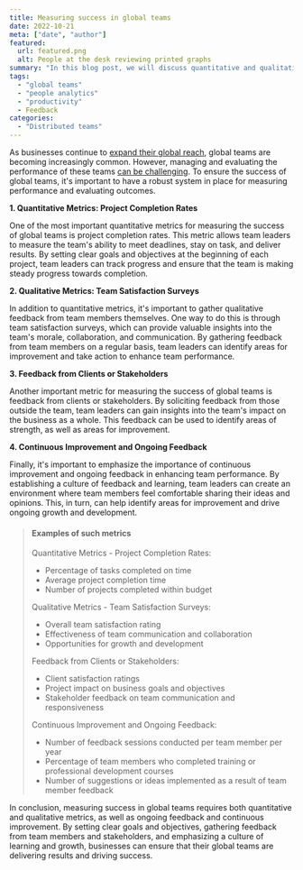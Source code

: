 ```yaml
---
title: Measuring success in global teams
date: 2022-10-21
meta: ["date", "author"]
featured:
  url: featured.png
  alt: People at the desk reviewing printed graphs
summary: "In this blog post, we will discuss quantitative and qualitative metrics for evaluating team performance, such as project completion rates, team satisfaction surveys, and feedback from clients or stakeholders."
tags:
  - "global teams"
  - "people analytics"
  - "productivity"
  - Feedback
categories:
  - "Distributed teams"
---
```


As businesses continue to [expand their global reach](https://gracefulhr.com/post/global-teams/), global teams are becoming increasingly common. However, managing and evaluating the performance of these teams [can be challenging](https://gracefulhr.com/post/global-teams-challanges/). To ensure the success of global teams, it's important to have a robust system in place for measuring performance and evaluating outcomes.

**1. Quantitative Metrics: Project Completion Rates**

One of the most important quantitative metrics for measuring the success of global teams is project completion rates. This metric allows team leaders to measure the team's ability to meet deadlines, stay on task, and deliver results. By setting clear goals and objectives at the beginning of each project, team leaders can track progress and ensure that the team is making steady progress towards completion. 

**2. Qualitative Metrics: Team Satisfaction Surveys**

In addition to quantitative metrics, it's important to gather qualitative feedback from team members themselves. One way to do this is through team satisfaction surveys, which can provide valuable insights into the team's morale, collaboration, and communication. By gathering feedback from team members on a regular basis, team leaders can identify areas for improvement and take action to enhance team performance.

**3. Feedback from Clients or Stakeholders**

Another important metric for measuring the success of global teams is feedback from clients or stakeholders. By soliciting feedback from those outside the team, team leaders can gain insights into the team's impact on the business as a whole. This feedback can be used to identify areas of strength, as well as areas for improvement.

**4. Continuous Improvement and Ongoing Feedback**

Finally, it's important to emphasize the importance of continuous improvement and ongoing feedback in enhancing team performance. By establishing a culture of feedback and learning, team leaders can create an environment where team members feel comfortable sharing their ideas and opinions. This, in turn, can help identify areas for improvement and drive ongoing growth and development.

> #### Examples of such metrics
> 
> Quantitative Metrics - Project Completion Rates:
> * Percentage of tasks completed on time
> * Average project completion time
> * Number of projects completed within budget
> 
> Qualitative Metrics - Team Satisfaction Surveys:
> * Overall team satisfaction rating
> * Effectiveness of team communication and collaboration
> * Opportunities for growth and development
>
> Feedback from Clients or Stakeholders:
> * Client satisfaction ratings
> * Project impact on business goals and objectives
> * Stakeholder feedback on team communication and responsiveness
> 
> Continuous Improvement and Ongoing Feedback:
> * Number of feedback sessions conducted per team member per year
> * Percentage of team members who completed training or professional development courses
> * Number of suggestions or ideas implemented as a result of team member feedback

In conclusion, measuring success in global teams requires both quantitative and qualitative metrics, as well as ongoing feedback and continuous improvement. By setting clear goals and objectives, gathering feedback from team members and stakeholders, and emphasizing a culture of learning and growth, businesses can ensure that their global teams are delivering results and driving success.

